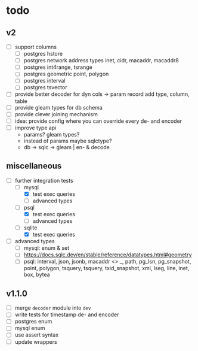 # todo

## v2

- [ ] support columns
  - [ ] postgres hstore
  - [ ] postgres network address types
        inet, cidr, macaddr, macaddr8
  - [ ] postgres int4range, tsrange
  - [ ] postgres geometric
        point, polygon
  - [ ] postgres interval
  - [ ] postgres tsvector
- [ ] provide better decoder for dyn cols
  -> param record add type, column, table
- [ ] provide gleam types for db schema
- [ ] provide clever joining mechanism
- [ ] idea: provide config where you can
      override every de- and encoder
- [ ] improve type api
  - params? gleam types?
  - instead of params maybe sqlctype?
  - db -> sqlc -> gleam | en- & decode

## miscellaneous

- [ ] further integration tests
  - [ ] mysql
    - [x] test exec queries
    - [ ] advanced types
  - [ ] psql
    - [x] test exec queries
    - [ ] advanced types
  - [ ] sqlite
    - [x] test exec queries

- [ ] advanced types
  - [ ] mysql: enum & set
  - [ ] https://docs.sqlc.dev/en/stable/reference/datatypes.html#geometry
  - [ ] psql: interval, json, jsonb, macaddr <> _, path, pg_lsn, pg_snapshot, point, polygon, tsquery, tsquery, txid_snapshot, xml, lseg, line, inet, box, bytea

## v1.1.0

- [ ] merge `decoder` module into `dev`
- [ ] write tests for timestamp de- and encoder
- [ ] postgres enum
- [ ] mysql enum
- [ ] use assert syntax
- [ ] update wrappers
